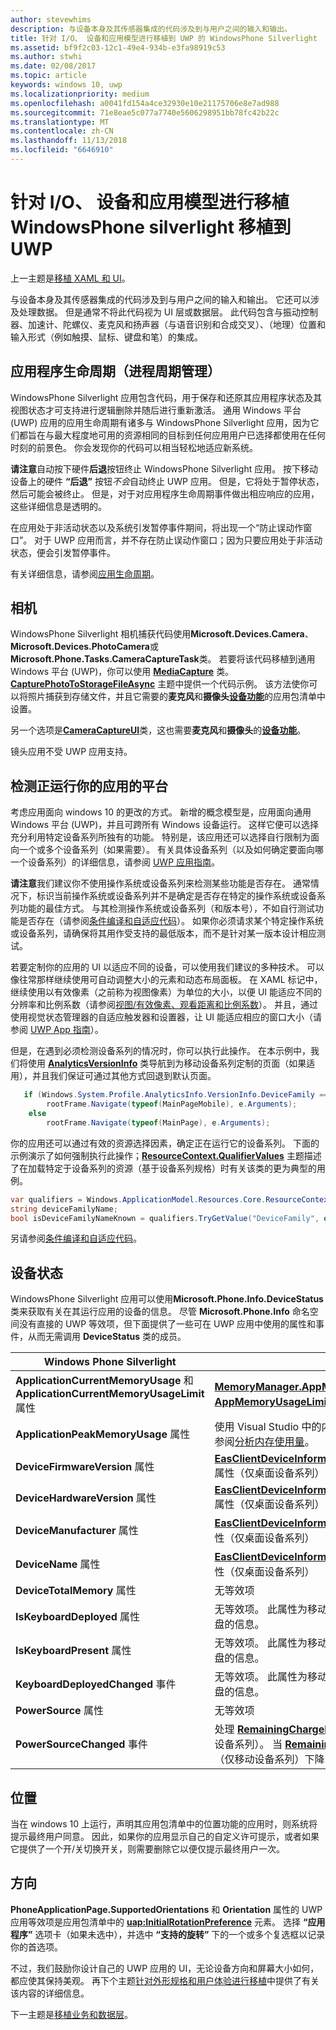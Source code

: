 ```yaml
---
author: stevewhims
description: 与设备本身及其传感器集成的代码涉及到与用户之间的输入和输出。
title: 针对 I/O、 设备和应用模型进行移植到 UWP 的 WindowsPhone Silverlight
ms.assetid: bf9f2c03-12c1-49e4-934b-e3fa98919c53
ms.author: stwhi
ms.date: 02/08/2017
ms.topic: article
keywords: windows 10, uwp
ms.localizationpriority: medium
ms.openlocfilehash: a0041fd154a4ce32930e10e21175706e8e7ad988
ms.sourcegitcommit: 71e8eae5c077a7740e5606298951bb78fc42b22c
ms.translationtype: MT
ms.contentlocale: zh-CN
ms.lasthandoff: 11/13/2018
ms.locfileid: "6646910"
---
```

#  <a name="porting-windowsphone-silverlight-to-uwp-for-io-device-and-app-model"></a>针对 I/O、 设备和应用模型进行移植 WindowsPhone silverlight 移植到 UWP


上一主题是[移植 XAML 和 UI](wpsl-to-uwp-porting-xaml-and-ui.md)。

与设备本身及其传感器集成的代码涉及到与用户之间的输入和输出。 它还可以涉及处理数据。 但是通常不将此代码视为 UI 层或数据层。 此代码包含与振动控制器、加速计、陀螺仪、麦克风和扬声器（与语音识别和合成交叉）、（地理）位置和输入形式（例如触摸、鼠标、键盘和笔）的集成。

## <a name="application-lifecycle-process-lifetime-management"></a>应用程序生命周期（进程周期管理）

WindowsPhone Silverlight 应用包含代码，用于保存和还原其应用程序状态及其视图状态才可支持进行逻辑删除并随后进行重新激活。 通用 Windows 平台 (UWP) 应用的应用生命周期有诸多与 WindowsPhone Silverlight 应用，因为它们都旨在与最大程度地可用的资源相同的目标到任何应用用户已选择都使用在任何时刻的前景色。 你会发现你的代码可以相当轻松地适应新系统。

**请注意**自动按下硬件**后退**按钮终止 WindowsPhone Silverlight 应用。 按下移动设备上的硬件 **“后退”** 按钮*不会*自动终止 UWP 应用。 但是，它将处于暂停状态，然后可能会被终止。 但是，对于对应用程序生命周期事件做出相应响应的应用，这些详细信息是透明的。

在应用处于非活动状态以及系统引发暂停事件期间，将出现一个“防止误动作窗口”。 对于 UWP 应用而言，并不存在防止误动作窗口；因为只要应用处于非活动状态，便会引发暂停事件。

有关详细信息，请参阅[应用生命周期](https://msdn.microsoft.com/library/windows/apps/mt243287)。

## <a name="camera"></a>相机

WindowsPhone Silverlight 相机捕获代码使用**Microsoft.Devices.Camera**、 **Microsoft.Devices.PhotoCamera**或**Microsoft.Phone.Tasks.CameraCaptureTask**类。 若要将该代码移植到通用 Windows 平台 (UWP)，你可以使用 [**MediaCapture**](https://msdn.microsoft.com/library/windows/apps/br241124) 类。 [**CapturePhotoToStorageFileAsync**](https://msdn.microsoft.com/library/windows/apps/hh700836) 主题中提供一个代码示例。 该方法使你可以将照片捕获到存储文件，并且它需要的**麦克风**和**摄像头**[**设备功能**](https://msdn.microsoft.com/library/windows/apps/dn934747)的应用包清单中设置。

另一个选项是[**CameraCaptureUI**](https://msdn.microsoft.com/library/windows/apps/br241030)类，这也需要**麦克风**和**摄像头**的[**设备功能**](https://msdn.microsoft.com/library/windows/apps/dn934747)。

镜头应用不受 UWP 应用支持。

## <a name="detecting-the-platform-your-app-is-running-on"></a>检测正运行你的应用的平台

考虑应用面向 windows 10 的更改的方式。 新增的概念模型是，应用面向通用 Windows 平台 (UWP)，并且可跨所有 Windows 设备运行。 这样它便可以选择充分利用特定设备系列所独有的功能。 特别是，该应用还可以选择自行限制为面向一个或多个设备系列（如果需要）。 有关具体设备系列（以及如何确定要面向哪一个设备系列）的详细信息，请参阅 [UWP 应用指南](https://msdn.microsoft.com/library/windows/apps/dn894631)。

**请注意**我们建议你不使用操作系统或设备系列来检测某些功能是否存在。 通常情况下，标识当前操作系统或设备系列并不是确定是否存在特定的操作系统或设备系列功能的最佳方式。 与其检测操作系统或设备系列（和版本号），不如自行测试功能是否存在（请参阅[条件编译和自适应代码](wpsl-to-uwp-porting-to-a-uwp-project.md)）。 如果你必须请求某个特定操作系统或设备系列，请确保将其用作受支持的最低版本，而不是针对某一版本设计相应测试。

若要定制你的应用的 UI 以适应不同的设备，可以使用我们建议的多种技术。 可以像往常那样继续使用可自动调整大小的元素和动态布局面板。 在 XAML 标记中，继续使用以有效像素（之前称为视图像素）为单位的大小，以便 UI 能适应不同的分辨率和比例系数（请参阅[视图/有效像素、观看距离和比例系数](wpsl-to-uwp-porting-xaml-and-ui.md)）。 并且，通过使用视觉状态管理器的自适应触发器和设置器，让 UI 能适应相应的窗口大小（请参阅 [UWP App 指南](https://msdn.microsoft.com/library/windows/apps/dn894631)）。

但是，在遇到必须检测设备系列的情况时，你可以执行此操作。 在本示例中，我们将使用 [**AnalyticsVersionInfo**](https://msdn.microsoft.com/library/windows/apps/dn960165) 类导航到为移动设备系列定制的页面（如果适用），并且我们保证可通过其他方式回退到默认页面。

```csharp
   if (Windows.System.Profile.AnalyticsInfo.VersionInfo.DeviceFamily == "Windows.Mobile")
        rootFrame.Navigate(typeof(MainPageMobile), e.Arguments);
    else
        rootFrame.Navigate(typeof(MainPage), e.Arguments);
```

你的应用还可以通过有效的资源选择因素，确定正在运行它的设备系列。 下面的示例演示了如何强制执行此操作；[**ResourceContext.QualifierValues**](https://msdn.microsoft.com/library/windows/apps/br206071) 主题描述了在加载特定于设备系列的资源（基于设备系列规格）时有关该类的更为典型的用例。

```csharp
var qualifiers = Windows.ApplicationModel.Resources.Core.ResourceContext.GetForCurrentView().QualifierValues;
string deviceFamilyName;
bool isDeviceFamilyNameKnown = qualifiers.TryGetValue("DeviceFamily", out deviceFamilyName);
```

另请参阅[条件编译和自适应代码](wpsl-to-uwp-porting-to-a-uwp-project.md)。

## <a name="device-status"></a>设备状态

WindowsPhone Silverlight 应用可以使用**Microsoft.Phone.Info.DeviceStatus**类来获取有关在其运行应用的设备的信息。 尽管 **Microsoft.Phone.Info** 命名空间没有直接的 UWP 等效项，但下面提供了一些可在 UWP 应用中使用的属性和事件，从而无需调用 **DeviceStatus** 类的成员。

| Windows Phone Silverlight                                                               | UWP                                                                                                                                                                                                                                                                                                                                |
|-----------------------------------------------------------------------------------------|------------------------------------------------------------------------------------------------------------------------------------------------------------------------------------------------------------------------------------------------------------------------------------------------------------------------------------|
| **ApplicationCurrentMemoryUsage** 和 **ApplicationCurrentMemoryUsageLimit** 属性 | [**MemoryManager.AppMemoryUsage**](https://msdn.microsoft.com/library/windows/apps/dn633832) 和 [**AppMemoryUsageLimit**](https://msdn.microsoft.com/library/windows/apps/dn633836) 属性                                                                                                                                    |
| **ApplicationPeakMemoryUsage** 属性                                                 | 使用 Visual Studio 中的内存分析工具。 有关详细信息，请参阅[分析内存使用量](http://msdn.microsoft.com/library/windows/apps/dn645469.aspx)。                                                                                                                                                                          |
| **DeviceFirmwareVersion** 属性                                                      | [**EasClientDeviceInformation.SystemFirmwareVersion**](https://msdn.microsoft.com/library/windows/apps/dn608144) 属性（仅桌面设备系列）                                                                                                                                                                             |
| **DeviceHardwareVersion** 属性                                                      | [**EasClientDeviceInformation.SystemHardwareVersion**](https://msdn.microsoft.com/library/windows/apps/dn608145) 属性（仅桌面设备系列）                                                                                                                                                                             |
| **DeviceManufacturer** 属性                                                         | [**EasClientDeviceInformation.SystemManufacturer**](https://msdn.microsoft.com/library/windows/apps/hh701398) 属性（仅桌面设备系列）                                                                                                                                                                                |
| **DeviceName** 属性                                                                 | [**EasClientDeviceInformation.SystemProductName**](https://msdn.microsoft.com/library/windows/apps/hh701401) 属性（仅桌面设备系列）                                                                                                                                                                                 |
| **DeviceTotalMemory** 属性                                                          | 无等效项                                                                                                                                                                                                                                                                                                                      |
| **IsKeyboardDeployed** 属性                                                         | 无等效项。 此属性为移动设备提供了有关不常用的硬件键盘的信息。                                                                                                                                                                                                        |
| **IsKeyboardPresent** 属性                                                          | 无等效项。 此属性为移动设备提供了有关不常用的硬件键盘的信息。                                                                                                                                                                                                        |
| **KeyboardDeployedChanged** 事件                                                       | 无等效项。 此属性为移动设备提供了有关不常用的硬件键盘的信息。                                                                                                                                                                                                        |
| **PowerSource** 属性                                                                | 无等效项                                                                                                                                                                                                                                                                                                                      |
| **PowerSourceChanged** 事件                                                            | 处理 [**RemainingChargePercentChanged**](https://msdn.microsoft.com/library/windows/apps/jj207240) 事件（仅移动设备系列）。 当 [**RemainingChargePercent**](https://msdn.microsoft.com/library/windows/apps/jj207239) 属性的值 （仅移动设备系列）下降 1% 时引发该事件。 |

## <a name="location"></a>位置

当在 windows 10 上运行，声明其应用包清单中的位置功能的应用时，则系统将提示最终用户同意。 因此，如果你的应用显示自己的自定义许可提示，或者如果它提供了一个开/关切换开关，则需要删除它以便仅提示最终用户一次。

## <a name="orientation"></a>方向

**PhoneApplicationPage.SupportedOrientations** 和 **Orientation** 属性的 UWP 应用等效项是应用包清单中的 [**uap:InitialRotationPreference**](https://msdn.microsoft.com/library/windows/apps/dn934798) 元素。 选择 **“应用程序”** 选项卡（如果未选中），并选中 **“支持的旋转”** 下的一个或多个复选框以记录你的首选项。

不过，我们鼓励你设计自己的 UWP 应用的 UI，无论设备方向和屏幕大小如何，都应使其保持美观。 再下个主题[针对外形规格和用户体验进行移植](wpsl-to-uwp-form-factors-and-ux.md)中提供了有关该内容的详细信息。

下一主题是[移植业务和数据层](wpsl-to-uwp-business-and-data.md)。

